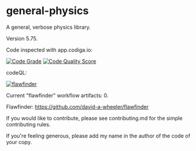 # general-physics
A general, verbose physics library.

Version 5.75.

Code inspected with app.codiga.io:

[![Code Grade](<https://api.codiga.io/project/29293/status/svg>)](<https://frontend.code-inspector.com/project/29293/dashboard>)
[![Code Quality Score](<https://api.codiga.io/project/29293/score/svg>)](<https://frontend.code-inspector.com/project/29293/dashboard>)

codeQL:

[![flawfinder](https://github.com/Vodkacannon/general-physics/actions/workflows/flawfinder.yml/badge.svg?branch=main)](https://github.com/Vodkacannon/general-physics/actions/workflows/flawfinder.yml)

Current "flawfinder" workflow artifacts: 0.

Flawfinder: https://github.com/david-a-wheeler/flawfinder

If you would like to contribute, please see contributing.md for the simple contributing rules.

If you're feeling generous, please add my name in the author of the code of your copy.
